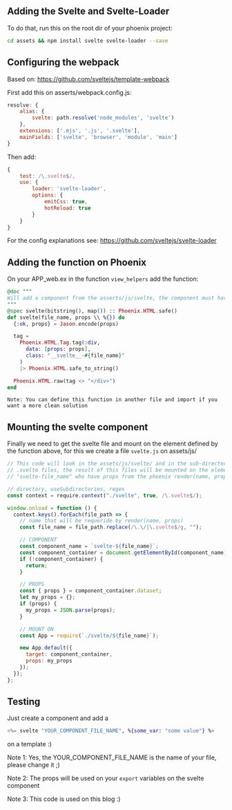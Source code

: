 ## Adding the Svelte and Svelte-Loader

To do that, run this on the root dir of your phoenix project:
```bash
cd assets && npm install svelte svelte-loader --save
```

## Configuring the webpack

Based on: https://github.com/sveltejs/template-webpack

First add this on asserts/webpack.config.js:

```javascript
resolve: {
	alias: {
		svelte: path.resolve('node_modules', 'svelte')
	},
	extensions: ['.mjs', '.js', '.svelte'],
	mainFields: ['svelte', 'browser', 'module', 'main']
}
```

Then add:

```javascript
{
	test: /\.svelte$/,
	use: {
		loader: 'svelte-loader',
		options: {
			emitCss: true,
			hotReload: true
		}
	}
}
```

For the config explanations see: https://github.com/sveltejs/svelte-loader

## Adding the function on Phoenix

On your APP_web.ex in the function `view_helpers` add the function:

```elixir
@doc """
Will add a component from the asserts/js/svelte, the component must have the same `file_name`
"""
@spec svelte(bitstring(), map()) :: Phoenix.HTML.safe()
def svelte(file_name, props \\ %{}) do
  {:ok, props} = Jason.encode(props)

  tag =
    Phoenix.HTML.Tag.tag(:div,
      data: [props: props],
      class: "__svelte__-#{file_name}"
    )
    |> Phoenix.HTML.safe_to_string()

  Phoenix.HTML.raw(tag <> "</div>")
end
```

`Note: You can define this function in another file and import if you want a more clean solution`

## Mounting the svelte component

Finally we need to get the svelte file and mount on the element defined by the function above, for this we create a file `svelte.js` on assets/js/

```javascript
// This code will look in the assets/js/svelte/ and in the sub-directorys for
// .svelte files, the result of this files will be mounted on the element
// "svelte-file_name" who have props from the phoenix render(name, props)

// directory, useSubdirectories, regex
const context = require.context("./svelte", true, /\.svelte$/);

window.onload = function () {
  context.keys().forEach(file_path => {
    // name that will be requeride by render(name, props)
    const file_name = file_path.replace(/\.\/|\.svelte$/g, "");

    // COMPONENT
    const component_name = `svelte-${file_name}`;
    const component_container = document.getElementById(component_name);
    if (!component_container) {
      return;
    }

    // PROPS
    const { props } = component_container.dataset;
    let my_props = {};
    if (props) {
      my_props = JSON.parse(props);
    }

    // MOUNT ON
    const App = require(`./svelte/${file_name}`);

    new App.default({
      target: component_container,
      props: my_props
    });
  });
};
```

## Testing

Just create a component and add a
```elixir
<%= svelte "YOUR_COMPONENT_FILE_NAME", %{some_var: "some value"} %>
```
on a template :)

Note 1: Yes, the YOUR\_COMPONENT\_FILE_NAME is the name of your file, please change it ;)

Note 2: The props will be used on your `export` variables on the svelte component

Note 3: This code is used on this blog :)
